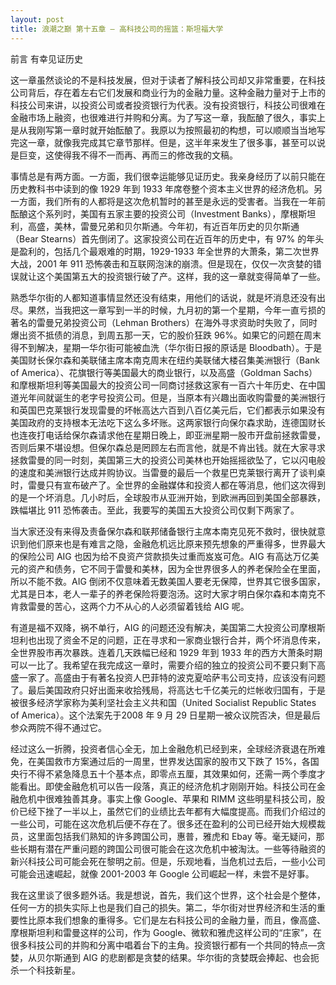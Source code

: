 ```yaml
---
layout: post
title: 浪潮之巅 第十五章 — 高科技公司的摇篮：斯坦福大学
---
```

前言 有幸见证历史

这一章虽然谈论的不是科技发展，但对于读者了解科技公司却又非常重要，在科技公司背后，存在着左右它们发展和商业行为的金融力量。这种金融力量对于上市的科技公司来讲，以投资公司或者投资银行为代表。没有投资银行，科技公司很难在金融市场上融资，也很难进行并购和分离。为了写这一章，我酝酿了很久，事实上是从我刚写第一章时就开始酝酿了。我原以为按照最初的构想，可以顺顺当当地写完这一章，就像我完成其它章节那样。但是，这半年来发生了很多事，甚至可以说是巨变，这使得我不得不一而再、再而三的修改我的文稿。

事情总是有两方面。一方面，我们很幸运能够见证历史。我亲身经历了以前只能在历史教科书中读到的像 1929 年到 1933 年席卷整个资本主义世界的经济危机。另一方面，我们所有的人都将是这次危机暂时的甚至是永远的受害者。当我在一年前酝酿这个系列时，美国有五家主要的投资公司（Investment Banks），摩根斯坦利，高盛，美林，雷曼兄弟和贝尔斯通。今年初，有近百年历史的贝尔斯通（Bear Stearns）首先倒闭了。这家投资公司在近百年的历史中，有 97% 的年头是盈利的，包括几个最艰难的时期，1929-1933 年全世界的大萧条，第二次世界大战，2001 年 911 恐怖袭击和互联网泡沫的崩溃。但是现在，仅仅一次贪婪的错误就让这个美国第五大的投资银行破了产。这样，我的这一章就变得简单了一些。

熟悉华尔街的人都知道事情显然还没有结束，用他们的话说，就是坏消息还没有出尽。果然，当我把这一章写到一半的时候，九月初的第一个星期，今年一直亏损的著名的雷曼兄弟投资公司（Lehman Brothers）在海外寻求资助时失败了，同时爆出资不抵债的消息，到周五那一天，它的股价狂跌 96%。如果它的问题在周末得不到解决，星期一华尔街可能被血洗（华尔街日报的原话是 Bloodbath）。于是美国财长保尔森和美联储主席本南克周末在纽约美联储大楼召集美洲银行（Bank of America）、花旗银行等美国最大的商业银行，以及高盛（Goldman Sachs）和摩根斯坦利等美国最大的投资公司一同商讨拯救这家有一百六十年历史、在中国道光年间就诞生的老字号投资公司。但是，当原本有兴趣出面收购雷曼的美洲银行和英国巴克莱银行发现雷曼的坏帐高达六百到八百亿美元后，它们都表示如果没有美国政府的支持根本无法吃下这么多坏账。这两家银行向保尔森求助，连德国财长也连夜打电话给保尔森请求他在星期日晚上，即亚洲星期一股市开盘前拯救雷曼，否则后果不堪设想。但保尔森总是罔顾左右而言他，就是不肯出钱。就在大家寻求拯救雷曼的同一时刻，美国第三大的投资公司美林也开始摇摇欲坠了，它以闪电般的速度和美洲银行达成并购协议。当雷曼的最后一个救星巴克莱银行离开了谈判桌时，雷曼只有宣布破产了。全世界的金融媒体和投资人都在等消息，他们这次得到的是一个坏消息。几小时后，全球股市从亚洲开始，到欧洲再回到美国全部暴跌，跌幅堪比 911 恐怖袭击。至此，我要写的美国五大投资公司仅剩下两家了。

当大家还没有来得及责备保尔森和联邦储备银行主席本南克见死不救时，很快就意识到他们原来也是有难言之隐，金融危机远比原来预先想象的严重得多，世界最大的保险公司 AIG 也因为给不良资产贷款损失过重而岌岌可危。AIG 有高达万亿美元的资产和债务，它不同于雷曼和美林，因为全世界很多人的养老保险全在里面，所以不能不救。AIG 倒闭不仅意味着无数美国人要老无保障，世界其它很多国家，尤其是日本，老人一辈子的养老保险将要泡汤。这时大家才明白保尔森和本南克不肯救雷曼的苦心，这两个力不从心的人必须留着钱给 AIG 呢。

有道是福不双降，祸不单行，AIG 的问题还没有解决，美国第二大投资公司摩根斯坦利也出现了资金不足的问题，正在寻求和一家商业银行合并，两个坏消息传来，全世界股市再次暴跌。连着几天跌幅已经和 1929 年到 1933 年的西方大萧条时期可以一比了。我希望在我完成这一章时，需要介绍的独立的投资公司不要只剩下高盛一家了。高盛由于有著名投资人巴菲特的波克夏哈萨韦公司支持，应该没有问题了。最后美国政府只好出面来收拾残局，将高达七千亿美元的烂帐收归国有，于是被很多经济学家称为美利坚社会主义共和国（United Socialist Republic States of America）。这个法案先于2008 年 9 月 29 日星期一被众议院否决，但是最后参众两院不得不通过它。

经过这么一折腾，投资者信心全无，加上金融危机已经到来，全球经济衰退在所难免，在美国救市方案通过后的一周里，世界发达国家的股市又下跌了 15%，各国央行不得不紧急降息五十个基本点，即零点五厘，其效果如何，还需一两个季度才能看出。即使金融危机可以告一段落，真正的经济危机才刚刚开始。科技公司在金融危机中很难独善其身。事实上像 Google、苹果和 RIMM 这些明星科技公司，股价已经下挫了一半以上，虽然它们的业绩比去年都有大幅度提高。而我们介绍过的一些公司，可能在这次危机后便不存在了。很多还在盈利的公司已经开始大规模裁员，这里面包括我们熟知的许多跨国公司，惠普，雅虎和 Ebay 等。毫无疑问，那些长期有潜在严重问题的跨国公司很可能会在这次危机中被淘汰。一些等待融资的新兴科技公司可能会死在黎明之前。但是，乐观地看，当危机过去后，一些小公司可能会迅速崛起，就像 2001-2003 年 Google 公司崛起一样，未尝不是好事。

我在这里谈了很多题外话。我是想说，首先，我们这个世界，这个社会是个整体，任何一方的损失实际上也是我们自己的损失。第二，华尔街对世界经济和生活的重要性比原本我们想象的重得多。它们是左右科技公司的金融力量，而且，像高盛、摩根斯坦利和雷曼这样的公司，作为 Google、微软和雅虎这样公司的“庄家”，在很多科技公司的并购和分离中唱着台下的主角。投资银行都有一个共同的特点—贪婪，从贝尔斯通到 AIG 的悲剧都是贪婪的结果。华尔街的贪婪既会捧起、也会扼杀一个科技新星。

